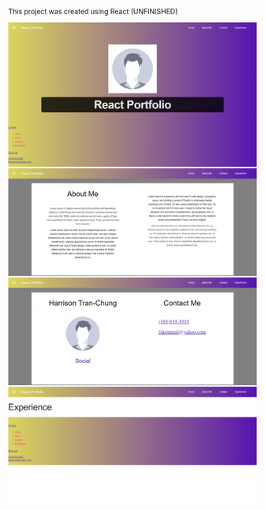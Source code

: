 This project was created using React (UNFINISHED)

![](Images/Home.png)
![](Images/About%20Me.png)
![](Images/Contact.png)
![](Images/Experience.png)
